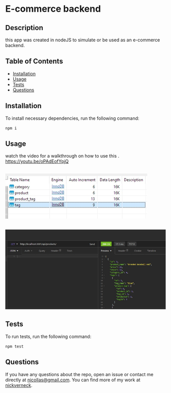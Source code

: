 # E-commerce backend
## Description
this app was created in nodeJS to simulate or be used as an e-commerce backend.
## Table of Contents 
* [Installation](#installation)
* [Usage](#usage)
* [Tests](#tests)
* [Questions](#questions)
## Installation
To install necessary dependencies, run the following command:
```
npm i
```
## Usage
watch the video for a walkthrough on how to use this .
https://youtu.be/oPAdEofYpjQ
## ![ss](ss1.jpg)
## ![ss](ss2.jpg)
## Tests
To run tests, run the following command:
```
npm test
```
## Questions
If you have any questions about the repo, open an issue or contact me directly at nicollas@gmail.com. 
You can find more of my work at [nickverneck](https://github.com/nickverneck/).

